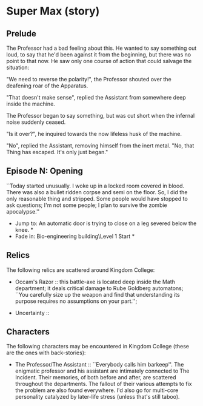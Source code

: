 Super Max (story)
=================

Prelude
-------

The Professor had a bad feeling about this.  He wanted to say
something out loud, to say that he'd been against it from the
beginning, but there was no point to that now.  He saw only one course
of action that could salvage the situation:

"We need to reverse the polarity!", the Professor shouted over the
deafening roar of the Apparatus.

"That doesn't make sense", replied the Assistant from somewhere deep
inside the machine.

The Professor began to say something, but was cut short when the
infernal noise suddenly ceased.

"Is it over?", he inquired towards the now lifeless husk of the
machine.

"No", replied the Assistant, removing himself from the inert metal.
"No, that Thing has escaped.  It's only just began."

Episode N: Opening
------------------

``Today started unusually.  I woke up in a locked room covered in
blood.  There was also a bullet ridden corpse and semi on the floor.
So, I did the only reasonable thing and stripped.  Some people would
have stopped to ask questions; I'm not some people; I plan to survive
the zombie apocalypse.''

* Jump to: An automatic door is trying to close on a leg severed below
  the knee. *
* Fade in: Bio-engineering building\\Level 1 Start *

Relics
------

The following relics are scattered around Kingdom College:

  - Occam's Razor :: this battle-axe is located deep inside the Math
                     department; it deals critical damage to Rube
                     Goldberg automatons; ``You carefully size up the
                     weapon and find that understanding its purpose
                     requires no assumptions on your part.'';

  - Uncertainty ::

Characters
----------

The following characters may be encountered in Kingdom College (these
are the ones with back-stories):

  - The Professor/The Assistant :: ``Everybody calls him barkeep''.
       The enigmatic professor and his assistant are intimately
       connected to The Incident.  Their memories, of both before and
       after, are scattered throughout the departments.  The fallout
       of their various attempts to fix the problem are also found
       everywhere.  I'd also go for multi-core personality catalyzed
       by later-life stress (unless that's still taboo).
